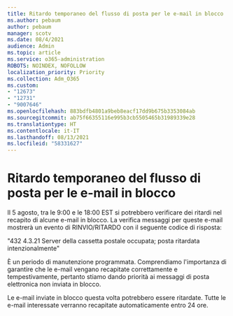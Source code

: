 ```yaml
---
title: Ritardo temporaneo del flusso di posta per le e-mail in blocco
ms.author: pebaum
author: pebaum
manager: scotv
ms.date: 08/4/2021
audience: Admin
ms.topic: article
ms.service: o365-administration
ROBOTS: NOINDEX, NOFOLLOW
localization_priority: Priority
ms.collection: Adm_O365
ms.custom:
- "12673"
- "12731"
- "9007646"
ms.openlocfilehash: 883bdfb4801a9beb8eacf17dd9b675b3353084ab
ms.sourcegitcommit: ab75f66355116e995b3cb5505465b31989339e28
ms.translationtype: HT
ms.contentlocale: it-IT
ms.lasthandoff: 08/13/2021
ms.locfileid: "58331627"
---
```

# <a name="temporary-mail-flow-delay-for-bulk-emails"></a>Ritardo temporaneo del flusso di posta per le e-mail in blocco

Il 5 agosto, tra le 9:00 e le 18:00 EST si potrebbero verificare dei ritardi nel recapito di alcune e-mail in blocco. La verifica messaggi per queste e-mail mostrerà un evento di RINVIO/RITARDO con il seguente codice di risposta:

"432 4.3.21 Server della cassetta postale occupata; posta ritardata intenzionalmente"

È un periodo di manutenzione programmata. Comprendiamo l'importanza di garantire che le e-mail vengano recapitate correttamente e tempestivamente, pertanto stiamo dando priorità ai messaggi di posta elettronica non inviata in blocco. 

Le e-mail inviate in blocco questa volta potrebbero essere ritardate. Tutte le e-mail interessate verranno recapitate automaticamente entro 24 ore.
